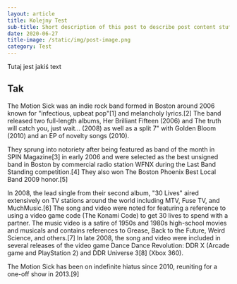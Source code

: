```yaml
---
layout: article
title: Kolejny Test
sub-title: Short description of this post to describe post content stuff
date: 2020-06-27
title-image: /static/img/post-image.png
category: Test
---
```


Tutaj jest jakiś text

## Tak

The Motion Sick was an indie rock band formed in Boston around 2006 known for "infectious, upbeat pop"[1] and melancholy lyrics.[2] The band released two full-length albums, Her Brilliant Fifteen (2006) and The truth will catch you, just wait... (2008) as well as a split 7" with Golden Bloom (2010) and an EP of novelty songs (2010).

They sprung into notoriety after being featured as band of the month in SPIN Magazine[3] in early 2006 and were selected as the best unsigned band in Boston by commercial radio station WFNX during the Last Band Standing competition.[4] They also won The Boston Phoenix Best Local Band 2009 honor.[5]

In 2008, the lead single from their second album, "30 Lives" aired extensively on TV stations around the world including MTV, Fuse TV, and MuchMusic.[6] The song and video were noted for featuring a reference to using a video game code (The Konami Code) to get 30 lives to spend with a partner. The music video is a satire of 1950s and 1980s high-school movies and musicals and contains references to Grease, Back to the Future, Weird Science, and others.[7] In late 2008, the song and video were included in several releases of the video game Dance Dance Revolution: DDR X (Arcade game and PlayStation 2) and DDR Universe 3[8] (Xbox 360).

The Motion Sick has been on indefinite hiatus since 2010, reuniting for a one-off show in 2013.[9]
